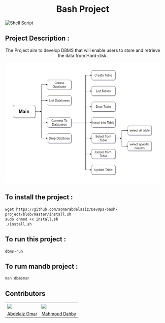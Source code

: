 <h1 align="center"> Bash Project </h1>

![Shell Script](https://img.shields.io/badge/shell_script-%23121011.svg?style=for-the-badge&logo=gnu-bash&logoColor=white)

## Project Description   :  
<p align="center">
The Project aim to develop DBMS that will enable users to store and retrieve the data from Hard-disk. 
</p>
<p align="center">
<img src="diagram.png" >  
</p>

## To install the project :   

```console
wget https://github.com/aomarabdelaziz/DevOps-bash-project/blob/master/install.sh
sudo chmod +x install.sh
./install.sh
```

## To run this project  :   

```console
dbms-run
```

## To rum mandb project  :   

```console
man dbmsman    
```

## Contributors
<table>
   <tr>
    <td>
      <img src="https://avatars.githubusercontent.com/u/61574114?v=4"></img>
    </td>
    <td>
      <img src="https://avatars.githubusercontent.com/u/99130650?v=4"></img>
    </td>
  </tr>
  <tr>
    <td>
      <a href="https://github.com/aomarabdelaziz"> Abdelaiz Omar </a>
    </td>
     <td>
      <a href="https://github.com/mahmouddahaby"> Mahmoud Dahby </a>
    </td>
  </tr>
</table>